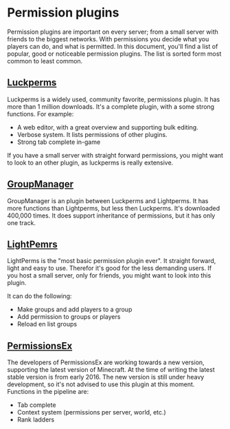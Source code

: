 # Permission plugins

Permission plugins are important on every server; from a small server with friends to the biggest networks. With permissions you decide what you players can do, and what is permitted. In this document, you'll find a list of popular, good or noticeable permission plugins. The list is sorted form most common to least common.

## [Luckperms](https://www.spigotmc.org/resources/luckperms.28140/)

Luckperms is a widely used, community favorite, permissions plugin. It has more than 1 million downloads. It's a complete plugin, with a some strong functions. For example:

- A web editor, with a great overview and supporting bulk editing.
- Verbose system. It lists permissions of other plugins.
- Strong tab complete in-game

If you have a small server with straight forward permissions, you might want to look to an other plugin, as luckperms is really extensive.

## [GroupManager](https://www.spigotmc.org/resources/groupmanager.38875/)
GroupManager is an plugin between Luckperms and Lightperms. It has more functions than Lightperms, but less then Luckperms. It's downloaded 400,000 times. It does support inheritance of permissions, but it has only one track.


## [LightPemrs](https://www.spigotmc.org/resources/1-8-1-16-lightperms.62447/)

LightPerms is the "most basic permission plugin ever". It straight forward, light and easy to use. Therefor it's good for the less demanding users. If you host a small server, only for friends, you might want to look into this plugin.

It can do the following:

- Make groups and add players to a group
- Add permission to groups or players
- Reload en list groups

## [PermissionsEx](https://github.com/PEXPlugins/PermissionsEx)

The developers of PermissionsEx are working towards a new version, supporting the latest version of Minecraft. At the time of writing the latest stable version is from early 2016. The new version is still under heavy development, so it's not advised to use this plugin at this moment. Functions in the pipeline are:

- Tab complete
- Context system (permissions per server, world, etc.)
- Rank ladders
